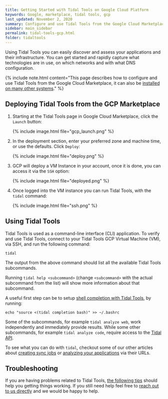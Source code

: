 ```yaml
---
title: Getting Started with Tidal Tools on Google Cloud Platform
keywords: Google, marketplace, tidal tools, gcp
last_updated: November 2, 2020
summary: Configure and use Tidal Tools from the Google Cloud Marketplace
sidebar: main_sidebar
permalink: tidal-tools-gcp.html
folder: tidaltools
---
```


Using Tidal Tools you can easily discover and assess your applications and their infrastructure. You can get started and rapidly capture what technologies are in use, on which networks and with what DNS configuration.

{% include note.html content="This page describes how to configure and use Tidal Tools from the Google Cloud Marketplace, it can also be [installed on many other systems](tidal-tools.html)." %}

## Deploying Tidal Tools from the GCP Marketplace

1. Starting at the Tidal Tools page in Google Cloud Marketplace, click the `Launch` button:

    {% include image.html file="gcp_launch.png" %}

2. In the deployment section, enter your preferred zone and machine time, or use the defaults. Click `Deploy`:

    {% include image.html file="deploy.png" %}

3. GCP will deploy a VM Instance in your account, once it is done, you can access it via the `SSH` option:

    {% include image.html file="deployed.png" %}

4. Once logged into the VM instance you can run Tidal Tools, with the `tidal` command:

    {% include image.html file="ssh.png" %}

## Using Tidal Tools

Tidal Tools is used as a command-line interface (CLI) application. To verify and use Tidal Tools, connect to your Tidal Tools GCP Virtual Machine (VM), via SSH, and run the following command:

```
tidal
```

The output from the above command should list all the available Tidal Tools subcommands.

Running `tidal help <subcommand>` (change `<subcommand>` with the actual subcommand
from the list) will show more information about that subcommand.

A useful first step can be to setup [shell completion with Tidal Tools](autocompletion.html), by running:

```
echo "source <(tidal completion bash)" >> ~/.bashrc
```

Some of the subcommands, for example `tidal analyze web`, work independently and immediately provide results.
While some other subcommands, for example `tidal analyze code`,
require access to the [Tidal API](tidal-tools.html#connecting-to-the-api).

To see what you can do with `tidal`, checkout some of our other articles about
[creating sync jobs](sync-servers.html) or [analyzing your
applications](analyze.html) via their URLs.

## Troubleshooting

If you are having problems related to Tidal Tools, [the following tips](troubleshooting.html)
should help you getting things working. If you still need help feel free
to [reach out to us directly](mailto:support@tidalcloud.com) and we would be happy to help.
